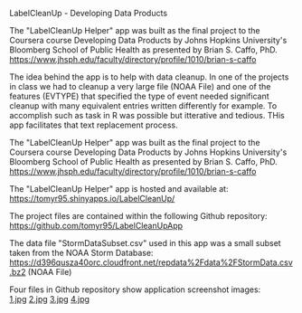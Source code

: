 LabelCleanUp - Developing Data Products

The "LabelCleanUp Helper" app was built as the final project to the Coursera course Developing Data Products by Johns Hopkins University's Bloomberg School of Public Health as presented by Brian S. Caffo, PhD.<br>
https://www.jhsph.edu/faculty/directory/profile/1010/brian-s-caffo

The idea behind the app is to help with data cleanup. In one of the projects in class we had to cleanup a very large file (NOAA File) and one of the features (EVTYPE) that specified the type of event needed significant cleanup with many equivalent entries written differently for example. To accomplish such as task in R was possible but itterative and tedious. THis app facilitates that text replacement process.

The "LabelCleanUp Helper" app was built as the final project to the Coursera course Developing Data Products by Johns Hopkins University's Bloomberg School of Public Health as presented by Brian S. Caffo, PhD.<br>
https://www.jhsph.edu/faculty/directory/profile/1010/brian-s-caffo

The "LabelCleanUp Helper" app is hosted and available at:<br>
https://tomyr95.shinyapps.io/LabelCleanUp/

The project files are contained within the following Github repository:<br>
https://github.com/tomyr95/LabelCleanUpApp

The data file "StormDataSubset.csv" used in this app was a small subset taken from the NOAA Storm Database:<br>
https://d396qusza40orc.cloudfront.net/repdata%2Fdata%2FStormData.csv.bz2 (NOAA File)

Four files in Github repository show application screenshot images:<br>
<a href="https://github.com/tomyr95/LabelCleanUpApp/blob/master/1.jpg">1.jpg</a>
<a href="https://github.com/tomyr95/LabelCleanUpApp/blob/master/2.jpg">2.jpg</a>
<a href="https://github.com/tomyr95/LabelCleanUpApp/blob/master/3.jpg">3.jpg</a>
<a href="https://github.com/tomyr95/LabelCleanUpApp/blob/master/4.jpg">4.jpg</a>

